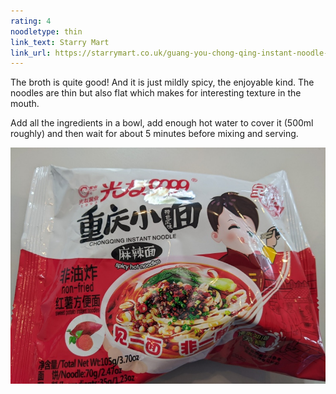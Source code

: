 ```yaml
---
rating: 4
noodletype: thin
link_text: Starry Mart
link_url: https://starrymart.co.uk/guang-you-chong-qing-instant-noodle-spicy-hot-flavour-105g.html
---
```



The broth is quite good! And it is just mildly spicy, the enjoyable kind.  The noodles are thin but also flat which makes for interesting texture in the mouth.  

Add all the ingredients in a bowl, add enough hot water to cover it (500ml roughly) and then wait for about 5 minutes before mixing and serving. 


![Guang You Chong Qing Instant Noodle Spicy Hot Flavour](images/017.jpg)
